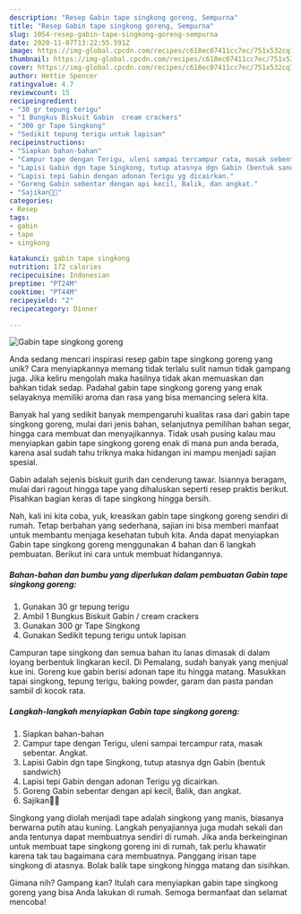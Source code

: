 ```yaml
---
description: "Resep Gabin tape singkong goreng, Sempurna"
title: "Resep Gabin tape singkong goreng, Sempurna"
slug: 1054-resep-gabin-tape-singkong-goreng-sempurna
date: 2020-11-07T13:22:55.591Z
image: https://img-global.cpcdn.com/recipes/c618ec07411cc7ec/751x532cq70/gabin-tape-singkong-goreng-foto-resep-utama.jpg
thumbnail: https://img-global.cpcdn.com/recipes/c618ec07411cc7ec/751x532cq70/gabin-tape-singkong-goreng-foto-resep-utama.jpg
cover: https://img-global.cpcdn.com/recipes/c618ec07411cc7ec/751x532cq70/gabin-tape-singkong-goreng-foto-resep-utama.jpg
author: Hettie Spencer
ratingvalue: 4.7
reviewcount: 15
recipeingredient:
- "30 gr tepung terigu"
- "1 Bungkus Biskuit Gabin  cream crackers"
- "300 gr Tape Singkong"
- "Sedikit tepung terigu untuk lapisan"
recipeinstructions:
- "Siapkan bahan-bahan"
- "Campur tape dengan Terigu, uleni sampai tercampur rata, masak sebentar. Angkat."
- "Lapisi Gabin dgn tape Singkong, tutup atasnya dgn Gabin (bentuk sandwich)"
- "Lapisi tepi Gabin dengan adonan Terigu yg dicairkan."
- "Goreng Gabin sebentar dengan api kecil, Balik, dan angkat."
- "Sajikan🤗💞"
categories:
- Resep
tags:
- gabin
- tape
- singkong

katakunci: gabin tape singkong 
nutrition: 172 calories
recipecuisine: Indonesian
preptime: "PT24M"
cooktime: "PT44M"
recipeyield: "2"
recipecategory: Dinner

---
```



![Gabin tape singkong goreng](https://img-global.cpcdn.com/recipes/c618ec07411cc7ec/751x532cq70/gabin-tape-singkong-goreng-foto-resep-utama.jpg)

Anda sedang mencari inspirasi resep gabin tape singkong goreng yang unik? Cara menyiapkannya memang tidak terlalu sulit namun tidak gampang juga. Jika keliru mengolah maka hasilnya tidak akan memuaskan dan bahkan tidak sedap. Padahal gabin tape singkong goreng yang enak selayaknya memiliki aroma dan rasa yang bisa memancing selera kita.

Banyak hal yang sedikit banyak mempengaruhi kualitas rasa dari gabin tape singkong goreng, mulai dari jenis bahan, selanjutnya pemilihan bahan segar, hingga cara membuat dan menyajikannya. Tidak usah pusing kalau mau menyiapkan gabin tape singkong goreng enak di mana pun anda berada, karena asal sudah tahu triknya maka hidangan ini mampu menjadi sajian spesial.

Gabin adalah sejenis biskuit gurih dan cenderung tawar. Isiannya beragam, mulai dari ragout hingga tape yang dihaluskan seperti resep praktis berikut. Pisahkan bagian keras di tape singkong hingga bersih.


Nah, kali ini kita coba, yuk, kreasikan gabin tape singkong goreng sendiri di rumah. Tetap berbahan yang sederhana, sajian ini bisa memberi manfaat untuk membantu menjaga kesehatan tubuh kita. Anda dapat menyiapkan Gabin tape singkong goreng menggunakan 4 bahan dan 6 langkah pembuatan. Berikut ini cara untuk membuat hidangannya.

<!--inarticleads1-->

##### Bahan-bahan dan bumbu yang diperlukan dalam pembuatan Gabin tape singkong goreng:

1. Gunakan 30 gr tepung terigu
1. Ambil 1 Bungkus Biskuit Gabin / cream crackers
1. Gunakan 300 gr Tape Singkong
1. Gunakan Sedikit tepung terigu untuk lapisan


Campuran tape singkong dan semua bahan itu lanas dimasak di dalam loyang berbentuk lingkaran kecil. Di Pemalang, sudah banyak yang menjual kue ini. Goreng kue gabin berisi adonan tape itu hingga matang. Masukkan tapai singkong, tepung terigu, baking powder, garam dan pasta pandan sambil di kocok rata. 

<!--inarticleads2-->

##### Langkah-langkah menyiapkan Gabin tape singkong goreng:

1. Siapkan bahan-bahan
1. Campur tape dengan Terigu, uleni sampai tercampur rata, masak sebentar. Angkat.
1. Lapisi Gabin dgn tape Singkong, tutup atasnya dgn Gabin (bentuk sandwich)
1. Lapisi tepi Gabin dengan adonan Terigu yg dicairkan.
1. Goreng Gabin sebentar dengan api kecil, Balik, dan angkat.
1. Sajikan🤗💞


Singkong yang diolah menjadi tape adalah singkong yang manis, biasanya berwarna putih atau kuning. Langkah penyajiannya juga mudah sekali dan anda tentunya dapat membuatnya sendiri di rumah. Jika anda berkeinginan untuk membuat tape singkong goreng ini di rumah, tak perlu khawatir karena tak tau bagaimana cara membuatnya. Panggang irisan tape singkong di atasnya. Bolak balik tape singkong hingga matang dan sisihkan. 

Gimana nih? Gampang kan? Itulah cara menyiapkan gabin tape singkong goreng yang bisa Anda lakukan di rumah. Semoga bermanfaat dan selamat mencoba!
